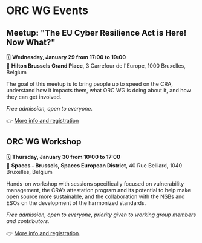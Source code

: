 
# ORC WG Events

## Meetup: "The EU Cyber Resilience Act is Here! Now What?"

🗓️ **Wednesday, January 29 from 17:00 to 19:00**<br>
📍 **Hilton Brussels Grand Place**, 3 Carrefour de l'Europe, 1000 Bruxelles, Belgium

The goal of this meetup is to bring people up to speed on the CRA, understand how it impacts them, what ORC WG is doing about it, and how they can get involved.

_Free admission, open to everyone._

👉 [More info and registration](https://www.eventbrite.com/e/the-eu-cyber-resilience-act-is-here-now-what-tickets-1104765205469)


## ORC WG Workshop

🗓️ **Thursday, January 30 from 10:00 to 17:00**<br>
📍 **Spaces - Brussels, Spaces European District**, 40 Rue Belliard, 1040 Bruxelles, Belgium

Hands-on workshop with sessions specifically focused on vulnerability management, the CRA’s attestation program and its potential to help make open source more sustainable, and the collaboration with the NSBs and ESOs on the development of the harmonized standards.

_Free admission, open to everyone, priority given to working group members and contributors._

👉 [More info and registration](https://www.eventbrite.com/e/orc-wg-workshop-tickets-1105475510009).
